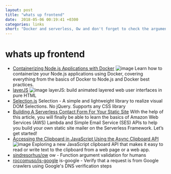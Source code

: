 ```yaml
---
layout: post
title: "whats up frontend"
date:  2018-05-06 00:19:41 +0300
categories: links
short: "Docker and serverless, Ow and don't forget to check the arguments!"
---
```



# whats up frontend
- [Containerizing Node.js Applications with Docker](https://nodesource.com/blog/containerizing-node-js-applications-with-docker) ![image](https://images.ctfassets.net/hspc7zpa5cvq/4huIIWZfjyy8oo4OGGAMck/6e37d826df2fe9cdab92323883db9d8c/pexels-photo-799096.jpeg) Learn how to containerize your Node.js applications using Docker, covering everything from the basics of Docker to Node.js and Docker best practices.
- [layerJS](https://layerjs.org/)
![image](https://layerjs.org/img/layers_black.jpg)
layerJS: build animated layered web user interfaces in pure HTML
- [Selection.js](https://simonwep.github.io/selection/)
Selection - A simple and lightweight library to realize visual DOM Selections. No jQuery. Supports any CSS library
- [Building A Serverless Contact Form For Your Static Site](https://www.smashingmagazine.com/2018/05/building-serverless-contact-form-static-website/) 
With the help of this article, you will finally be able to learn the basics of Amazon Web Services (AWS) Lambda and Simple Email Service (SES) APIs to help you build your own static site mailer on the Serverless Framework. Let’s get started!
- [Accessing the Clipboard in JavaScript Using the Async Clipboard API](https://alligator.io/js/async-clipboard-api/) ![image](https://alligator.io/images/js/async-clipboard-api.png) Exploring a new JavaScript clipboard API that makes it easy to read or write text to the clipboard from a web page or a web app.
- [sindresorhus/ow](https://github.com/sindresorhus/ow)
ow - Function argument validation for humans
- [roccomuso/is-google](https://github.com/roccomuso/is-google)
is-google - Verify that a request is from Google crawlers using Google's DNS verification steps
